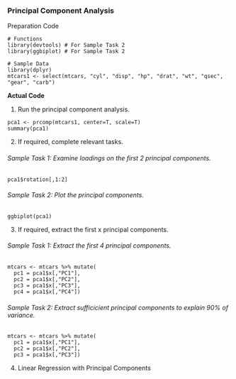 ### Principal Component Analysis
Preparation Code
```
# Functions
library(devtools) # For Sample Task 2
library(ggbiplot) # For Sample Task 2

# Sample Data
library(dplyr)
mtcars1 <- select(mtcars, "cyl", "disp", "hp", "drat", "wt", "qsec", "gear", "carb")
```
**Actual Code**
1. Run the principal component analysis.
```
pca1 <- prcomp(mtcars1, center=T, scale=T)
summary(pca1)
```
2. If required, complete relevant tasks.
###### Sample Task 1: Examine loadings on the first 2 principal components.
```
pca1$rotation[,1:2]
```
###### Sample Task 2: Plot the principal components.
```
ggbiplot(pca1)
```
3. If required, extract the first x principal components.
###### Sample Task 1: Extract the first 4 principal components.
```
mtcars <- mtcars %>% mutate(
  pc1 = pca1$x[,"PC1"],
  pc2 = pca1$x[,"PC2"],
  pc3 = pca1$x[,"PC3"],
  pc4 = pca1$x[,"PC4"])
```
###### Sample Task 2: Extract sufficicient principal components to explain 90% of variance.
```
mtcars <- mtcars %>% mutate(
  pc1 = pca1$x[,"PC1"],
  pc2 = pca1$x[,"PC2"],
  pc3 = pca1$x[,"PC3"])
```
4. Linear Regression with Principal Components
